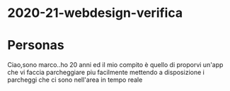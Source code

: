 # 2020-21-webdesign-verifica
# Personas
Ciao,sono marco..ho 20 anni ed il mio compito è quello di proporvi un'app che vi faccia parcheggiare piu facilmente mettendo a disposizione i parcheggi che ci sono nell'area in tempo reale
